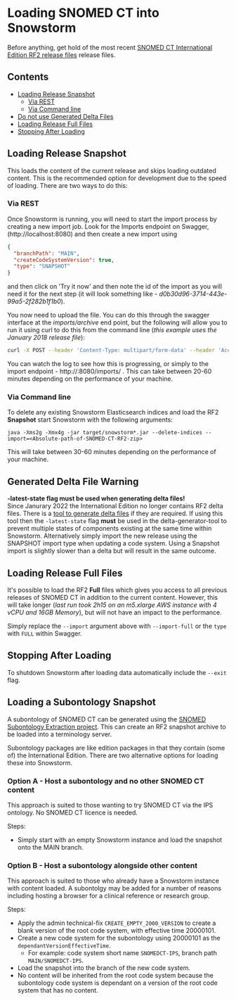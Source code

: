 # Loading SNOMED CT into Snowstorm

Before anything, get hold of the most recent [SNOMED CT International Edition RF2 release files](http://snomed.org/get-snomed) release files.

## Contents

- [Loading Release Snapshot](#loading-release-snapshot)
  * [Via REST](#via-rest)
  * [Via Command line](#via-command-line)
- [Do not use Generated Delta Files](#do-not-use-generated-delta-files)
- [Loading Release Full Files](#loading-release-full-files)
- [Stopping After Loading](#stopping-after-loading)

## Loading Release Snapshot

This loads the content of the current release and skips loading outdated content. This is the recommended option for development due to the speed of loading. There are two ways to do this:

### Via REST

Once Snowstorm is running, you will need to start the import process by creating a new import job. Look for the Imports endpoint on Swagger, (http://localhost:8080) and then create a new import using

```json
{
  "branchPath": "MAIN",
  "createCodeSystemVersion": true,
  "type": "SNAPSHOT"
}
```

and then click on 'Try it now' and then note the id of the import as you will need it for the next step (it will look something like - _d0b30d96-3714-443e-99a5-2f282b1f1b0_).

You now need to upload the file. You can do this through the swagger interface at the *imports/archive* end point, but the following will allow you to run it using curl to do this from the command line (*this example uses the January 2018 release file*):

```bash
curl -X POST --header 'Content-Type: multipart/form-data' --header 'Accept: application/json' -F file=@SnomedCT_InternationalRF2_PRODUCTION_20180131T120000Z.zip 'http://localhost:8080/imports/<import id>/archive'
```

You can watch the log to see how this is progressing, or simply to the import endpoint - http://<ip address>:8080/imports/<import id> . This can take between 20-60 minutes depending on the performance of your machine.

### Via Command line

To delete any existing Snowstorm Elasticsearch indices and load the RF2 **Snapshot** start Snowstorm with the following arguments:

`java -Xms2g -Xmx4g -jar target/snowstorm*.jar --delete-indices --import=<Absolute-path-of-SNOMED-CT-RF2-zip>`

This will take between 30-60 minutes depending on the performance of your machine.

## Generated Delta File Warning
**-latest-state flag must be used when generating delta files!**  
Since Janurary 2022 the International Edition no longer contains RF2 delta files. There is a [tool to generate delta files](https://github.com/IHTSDO/delta-generator-tool) if they are required. If using this tool then the `-latest-state` flag **must** be used in the delta-generator-tool to prevent multiple states of components existing at the same time within Snowstorm. Alternatively simply import the new release using the SNAPSHOT import type when updating a code system. Using a Snapshot import is slightly slower than a delta but will result in the same outcome.
 
## Loading Release Full Files

It's possible to load the RF2 **Full** files which gives you access to all previous releases of SNOMED CT in addition to the current content. However, this will  take longer (*last run took 2h15 on an m5.xlarge AWS instance with 4 vCPU and 16GB Memory*), but will not have an impact to the performance.

Simply replace the `--import` argument above with `--import-full` or the `type` with `FULL` within Swagger.

## Stopping After Loading

To shutdown Snowstorm after loading data automatically include the `--exit` flag.

## Loading a Subontology Snapshot
A subontology of SNOMED CT can be generated using the [SNOMED Subontology Extraction project](https://github.com/IHTSDO/snomed-subontology-extraction). This can create an RF2
snapshot archive to be loaded into a terminology server.

Subontology packages are like edition packages in that they contain (some of) the International Edition. There are two alternative options for loading these into
Snowstorm.

### Option A - Host a subontology and no other SNOMED CT content
This approach is suited to those wanting to try SNOMED CT via the IPS ontology. No SNOMED CT licence is needed.

Steps:
- Simply start with an empty Snowstorm instance and load the snapshot onto the MAIN branch.

### Option B - Host a subontology alongside other content
This approach is suited to those who already have a Snowstorm instance with content loaded.
A subontolgy may be added for a number of reasons including hosting a browser for a clinical reference or research group.

Steps:
- Apply the admin technical-fix `CREATE_EMPTY_2000_VERSION` to create a blank version of the root code system, with effective time 20000101.
- Create a new code system for the subontology using 20000101 as the `dependantVersionEffectiveTime`.
    - For example: code system short name `SNOMEDCT-IPS`, branch path `MAIN/SNOMEDCT-IPS`.
- Load the snapshot into the branch of the new code system.
- No content will be inherited from the root code system because the subontology code system is dependant on a version of the root code system that has no content.
